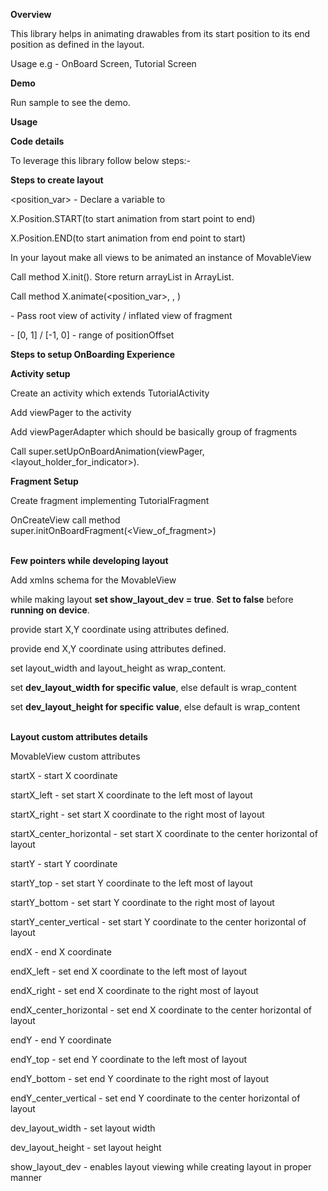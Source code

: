 <b>Overview</b>

This library helps in animating drawables from its start position to its end position as defined in the layout.

Usage e.g - OnBoard Screen, Tutorial Screen

<b>Demo</b>

Run sample to see the demo.

<b>Usage</b>


<b>Code details</b>

To leverage this library follow below steps:-

<b>Steps to create layout</b>

<position_var> - Declare a variable to 

X.Position.START(to start animation from start point to end)

X.Position.END(to start animation from end point to start)

In your layout make all views to be animated an instance of MovableView

Call method X.init(<view of fragment or activity>). Store return arrayList in ArrayList<View>. 

Call method X.animate(<position_var>, <movable>, <positionOffset>)



<View of fragment or activity> - Pass root view of activity / inflated view of fragment

<positionOffset> - [0, 1] / [-1, 0] - range of positionOffset











<b>Steps to setup OnBoarding Experience</b>

<b>Activity setup</b>

Create an activity which extends TutorialActivity

Add viewPager to the activity

Add viewPagerAdapter which should be basically group of fragments

Call super.setUpOnBoardAnimation(viewPager, <layout_holder_for_indicator>).

<b>Fragment Setup</b>

Create fragment implementing TutorialFragment

OnCreateView call method super.initOnBoardFragment(<View_of_fragment>)
<br/><br/>

<b>Few pointers while developing layout</b>

Add xmlns schema for the MovableView

while making layout <b>set show_layout_dev = true</b>. <b>Set to false</b> before <b>running on device</b>.

provide start X,Y coordinate using attributes defined.

provide end X,Y coordinate using attributes defined.

set layout_width and layout_height as wrap_content.

set <b>dev_layout_width for specific value</b>, else default is wrap_content

set <b>dev_layout_height for specific value</b>, else default is wrap_content
<br/><br/>


<b>Layout custom attributes details</b>

MovableView custom attributes

startX - start X coordinate

startX_left - set start X coordinate to the left most of layout

startX_right - set start X coordinate to the right most of layout

startX_center_horizontal - set start X coordinate to the center horizontal of layout

startY - start Y coordinate

startY_top - set start Y coordinate to the left most of layout

startY_bottom - set start Y coordinate to the right most of layout

startY_center_vertical - set start Y coordinate to the center horizontal of layout

endX - end X coordinate

endX_left - set end X coordinate to the left most of layout

endX_right - set end X coordinate to the right most of layout

endX_center_horizontal - set end X coordinate to the center horizontal of layout

endY - end Y coordinate

endY_top - set end Y coordinate to the left most of layout

endY_bottom - set end Y coordinate to the right most of layout

endY_center_vertical - set end Y coordinate to the center horizontal of layout

dev_layout_width - set layout width

dev_layout_height - set layout height

show_layout_dev - enables layout viewing while creating layout in proper manner

